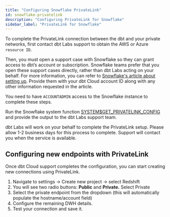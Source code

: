 ```yaml
---
title: "Configuring Snowflake PrivateLink"
id: snowflake-privatelink
description: "Configuring PrivateLink for Snowflake"
sidebar_label: "PrivateLink for Snowflake"
---
```



To complete the PrivateLink connection between the dbt and your private networks, first contact dbt Labs support to obtain the AWS or Azure `resource ID`. 

Then, you must open a support case with Snowflake so they can grant access to dbt’s account or subscription. Snowflake teams prefer that you open these support cases directly, rather than dbt Labs acting on your behalf. For more information, you can refer to [Snowflake's article about setting up](https://community.snowflake.com/s/article/HowtosetupPrivatelinktoSnowflakefromCloudServiceVendors). Provide them with your dbt Cloud account ID along with any other information requested in the article. 

You need to have `ACCOUNTADMIN` access to the Snowflake instance to complete these steps.

<Lightbox src="/img/docs/dbt-cloud/snowflakeprivatelink1.png" title="Open snowflake case"/>

Run the Snowflake system function [SYSTEM$GET_PRIVATELINK_CONFIG](https://docs.snowflake.com/en/sql-reference/functions/system_get_privatelink_config.html) and provide the output to the dbt Labs support team. 

dbt Labs will work on your behalf to complete the PrivateLink setup. Please allow 1-2 business days for this process to complete. Support will contact you when the service is available. 

## Configuring new endpoints with PrivateLink

Once dbt Cloud support completes the configuration, you can start creating new connections using PrivateLink. 

1. Navigate to settings → Create new project → select Redshift
2. You will see two radio buttons: **Public** and **Private.** Select Private 
3. Select the private endpoint from the dropdown (this will automatically populate the hostname/account field)
4. Configure the remaining DWH details.
5. Test your connection and save it.
